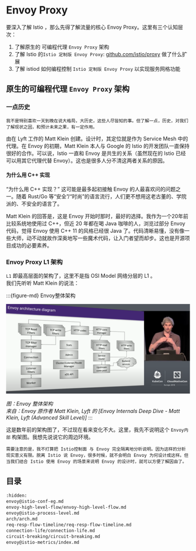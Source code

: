 # Envoy Proxy

要深入了解 Istio ，那么先得了解流量的核心 Envoy Proxy。这里有三个认知层次：
1. 了解原生的 可编程代理 `Envoy Proxy` 架构
2. 了解 Istio 的`Istio 定制版 Envoy Proxy`: [github.com/istio/proxy](https://github.com/istio/proxy) 做了什么扩展
3. 了解 istiod 如何编程控制 `Istio 定制版 Envoy Proxy` 以实现服务网格功能

## 原生的可编程代理 `Envoy Proxy` 架构

### 一点历史

```{note}
我不是特别喜欢一天到晚在说大格局，大历史，这些人尽皆知的事。但了解一点，历史，对我们了解现状之因，和预计未来之果，有一定作用。
```


由在 Lyft 工作的 Matt Klein 创建。设计时，其定位就是作为 Service Mesh 中的代理。在 Envoy 的初期，Matt Klein 本人与 Google 的 Istio 的开发团队一直保持很好的合作。可以说，Istio 一直和 Envoy 是共生的关系（虽然现在的 Istio 已经可以用其它代理代替 Envoy）。这也是很多人分不清这两者关系的原因。

#### 为什么用 C++ 实现

“为什么用 C++ 实现？” 这可能是最多起初接触 Envoy 的人最喜欢问的问题之一。随着 Rust/Go 等“安全”/“时尚”的语言流行，人们更不想用这老古董的、学院派的、不安全的语言了。

Matt Klein 的回答是，这是 Envoy 开始时那时，最好的选择。我作为一个20年前比较系统地使用过 C++，但近 20 年都在喝 Java 咖啡的人，浏览过部分 Envoy 代码，觉得 Envoy 使用 C++ 11 的风格已经很 Java 了。代码清晰易懂，没有像一些大师，动不动就故作深奥地写一些魔术代码，让入门者望而却步。这也是开源项目成功的必要素养。


### Envoy Proxy L1 架构

`L1` 即最高层面的架构了，这里不是指 OSI Model 网络分层的 L1 。  
我们先听听 Matt Klein 的说法：

:::{figure-md} Envoy整体架构

<img src="index.assets/envoy_arch_l1.png" alt="Envoy 整体架构">

*图：Envoy 整体架构*  
*来自：Envoy 原作者 Matt Klein, Lyft 的 [Envoy Internals Deep Dive - Matt Klein, Lyft (Advanced Skill Level)]*
:::

这是数年前的架构图了，不过现在看来变化不大。这里，我先不说明这个 `Envoy内部` 构架图。我想先说说它的周边环境。

```{warning}
需要注意的是，我不打算把 Istio控制面 与 Envoy 完全隔离地分析说明。因为这样的分析现实意义有限。脱离 Istio 说 Envoy，很多时候，就不会明白 Envoy 为何设计成这样。但当我们结合 Istio 使用 Envoy 的场景来说明 Envoy 的设计时，就可以方便了解因由了。
```

## 目录

```{toctree}
:hidden:
envoy@istio-conf-eg.md
envoy-high-level-flow/envoy-high-level-flow.md
envoy@istio-process-level.md
arch/arch.md
req-resp-flow-timeline/req-resp-flow-timeline.md
connection-life/connection-life.md
circuit-breaking/circuit-breaking.md
envoy@istio-metrics/index.md
```